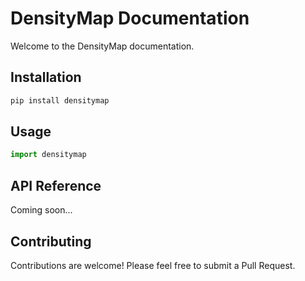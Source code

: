 # DensityMap Documentation

Welcome to the DensityMap documentation.

## Installation

```bash
pip install densitymap
```

## Usage

```python
import densitymap
```

## API Reference

Coming soon...

## Contributing

Contributions are welcome! Please feel free to submit a Pull Request.